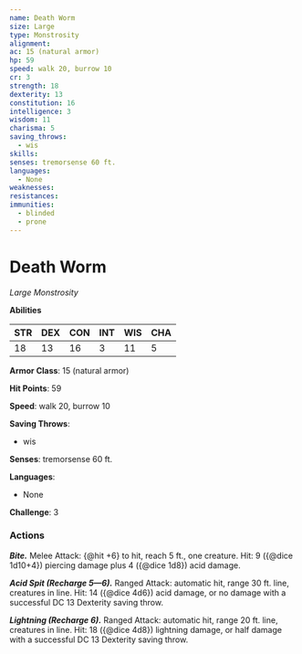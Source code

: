 ```yaml
---
name: Death Worm
size: Large
type: Monstrosity
alignment: 
ac: 15 (natural armor)
hp: 59
speed: walk 20, burrow 10
cr: 3
strength: 18
dexterity: 13
constitution: 16
intelligence: 3
wisdom: 11
charisma: 5
saving_throws:
  - wis
skills:
senses: tremorsense 60 ft.
languages:
  - None
weaknesses:
resistances:
immunities:
  - blinded
  - prone
---
```


# Death Worm

*Large Monstrosity*

**Abilities**

| STR | DEX | CON | INT | WIS | CHA |
| --- | --- | --- | --- | --- | --- |
| 18 | 13 | 16 | 3 | 11 | 5 |

**Armor Class**: 15 (natural armor)

**Hit Points**: 59

**Speed**: walk 20, burrow 10

**Saving Throws**:
  - wis

**Senses**: tremorsense 60 ft.

**Languages**:
  - None

**Challenge**: 3

### Actions
***Bite.*** Melee Attack: {@hit +6} to hit, reach 5 ft., one creature. Hit: 9 ({@dice 1d10+4}) piercing damage plus 4 ({@dice 1d8}) acid damage.

***Acid Spit (Recharge 5—6).*** Ranged Attack: automatic hit, range 30 ft. line, creatures in line. Hit: 14 ({@dice 4d6}) acid damage, or no damage with a successful DC 13 Dexterity saving throw.

***Lightning (Recharge 6).*** Ranged Attack: automatic hit, range 20 ft. line, creatures in line. Hit: 18 ({@dice 4d8}) lightning damage, or half damage with a successful DC 13 Dexterity saving throw.

